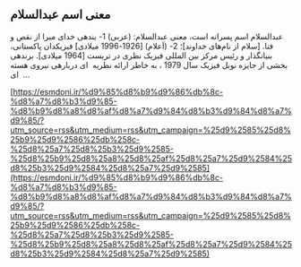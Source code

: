 ## معنی اسم عبدالسلام


عبدالسلام اسم پسرانه است، معنی عبدالسلام: (عربی) 1- بندهی خدای مبرا از نقص و فنا. [سلام از نام‌های خداوند]؛ 2- (اَعلام) [1926-1996 میلادی] فیزیکدان پاکستانی، بنیانگذار و رئیس مرکز بین المللی فیزیک نظری در تریست [1964 میلادی]. برندهی بخشی از جایزه نوبل فیزیک سال 1979 ، به خاطر ارائه نظریه  ای دربارهی نیروی هسته  ای &#8230;

[https://esmdoni.ir/%d9%85%d8%b9%d9%86%db%8c-%d8%a7%d8%b3%d9%85-%d8%b9%d8%a8%d8%af%d8%a7%d9%84%d8%b3%d9%84%d8%a7%d9%85/?utm_source=rss&utm_medium=rss&utm_campaign=%25d9%2585%25d8%25b9%25d9%2586%25db%258c-%25d8%25a7%25d8%25b3%25d9%2585-%25d8%25b9%25d8%25a8%25d8%25af%25d8%25a7%25d9%2584%25d8%25b3%25d9%2584%25d8%25a7%25d9%2585](https://esmdoni.ir/%d9%85%d8%b9%d9%86%db%8c-%d8%a7%d8%b3%d9%85-%d8%b9%d8%a8%d8%af%d8%a7%d9%84%d8%b3%d9%84%d8%a7%d9%85/?utm_source=rss&utm_medium=rss&utm_campaign=%25d9%2585%25d8%25b9%25d9%2586%25db%258c-%25d8%25a7%25d8%25b3%25d9%2585-%25d8%25b9%25d8%25a8%25d8%25af%25d8%25a7%25d9%2584%25d8%25b3%25d9%2584%25d8%25a7%25d9%2585) 